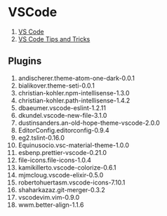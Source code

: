 # VSCode

1. [VS Code](https://code.visualstudio.com/)
1. [VS Code Tips and Tricks](https://github.com/Microsoft/vscode-tips-and-tricks)

## Plugins
1. andischerer.theme-atom-one-dark-0.0.1
1. bialikover.theme-seti-0.0.1
1. christian-kohler.npm-intellisense-1.3.0
1. christian-kohler.path-intellisense-1.4.2
1. dbaeumer.vscode-eslint-1.2.11
1. dkundel.vscode-new-file-3.1.0
1. dustinsanders.an-old-hope-theme-vscode-2.0.0
1. EditorConfig.editorconfig-0.9.4
1. eg2.tslint-0.16.0
1. Equinusocio.vsc-material-theme-1.0.0
1. esbenp.prettier-vscode-0.21.0
1. file-icons.file-icons-1.0.4
1. kamikillerto.vscode-colorize-0.6.1
1. mjmcloug.vscode-elixir-0.5.0
1. robertohuertasm.vscode-icons-7.10.1
1. shaharkazaz.git-merger-0.3.2
1. vscodevim.vim-0.9.0
1. wwm.better-align-1.1.6
